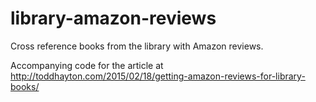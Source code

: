 # library-amazon-reviews
Cross reference books from the library with Amazon reviews.

Accompanying code for the article at http://toddhayton.com/2015/02/18/getting-amazon-reviews-for-library-books/
